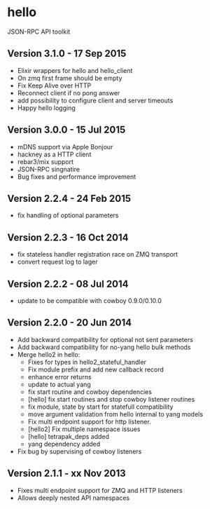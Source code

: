 hello
=====

JSON-RPC API toolkit

Version 3.1.0 - 17 Sep 2015
---------------------------
* Elixir wrappers for hello and hello_client
* On zmq first frame should be empty
* Fix Keep Alive over HTTP
* Reconnect client if no pong answer
* add possibility to configure client and server timeouts
* Happy hello logging

Version 3.0.0 - 15 Jul 2015
---------------------------
* mDNS support via Apple Bonjour
* hackney as a HTTP client
* rebar3/mix support
* JSON-RPC singnatire
* Bug fixes and performance improvement

Version 2.2.4 - 24 Feb 2015
---------------------------

* fix handling of optional parameters

Version 2.2.3 - 16 Oct 2014
---------------------------

* fix stateless handler registration race on ZMQ transport
* convert request log to lager

Version 2.2.2 - 08 Jul 2014
---------------------------

* update to be compatible with cowboy 0.9.0/0.10.0

Version 2.2.0 - 20 Jun 2014
---------------------------

* Add backward compatibility for optional not sent parameters
* Add backward compatibility for no-yang hello bulk methods
* Merge hello2 in hello:
    - Fixes for types in hello2_stateful_handler
    - Fix module prefix and add new callback record
    - enhance error returns
    - update to actual yang
    - fix start routine and cowboy dependencies
    - [hello] fix start routines and stop cowboy listener routines
    - fix module, state by start for statefull compatibility
    - move argument validation from hello internal to yang models
    - Fix multi endpoint support for http listener.
    - [hello2] Fix multiple namespace issues
    - [hello] tetrapak_deps added
    - yang dependency added
* Fix bug by supervising of cowboy listeners

Version 2.1.1 - xx Nov 2013
---------------------------

* Fixes multi endpoint support for ZMQ and HTTP listeners
* Allows deeply nested API namespaces
